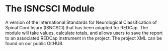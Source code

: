 # The ISNCSCI Module
A version of the International Standards for Neurological Classification of Spinal Cord Injury (ISNCSCI) that has been adapted for REDCap. The module will take values, calculate totals, and allows users to save the report to an associated REDCap instrument in the project. The project XML can be found on our public GitHUB.
